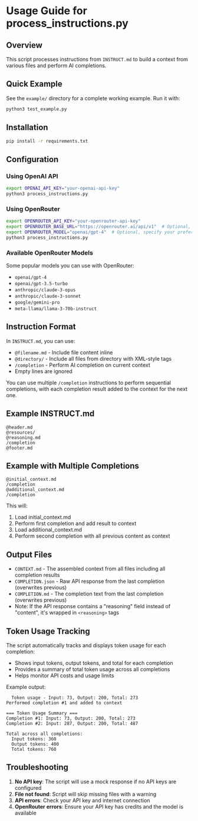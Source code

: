 # Usage Guide for process_instructions.py

## Overview
This script processes instructions from `INSTRUCT.md` to build a context from various files and perform AI completions.

## Quick Example
See the `example/` directory for a complete working example. Run it with:
```bash
python3 test_example.py
```

## Installation

```bash
pip install -r requirements.txt
```

## Configuration

### Using OpenAI API
```bash
export OPENAI_API_KEY="your-openai-api-key"
python3 process_instructions.py
```

### Using OpenRouter
```bash
export OPENROUTER_API_KEY="your-openrouter-api-key"
export OPENROUTER_BASE_URL="https://openrouter.ai/api/v1"  # Optional, this is the default
export OPENROUTER_MODEL="openai/gpt-4"  # Optional, specify your preferred model
python3 process_instructions.py
```

### Available OpenRouter Models
Some popular models you can use with OpenRouter:
- `openai/gpt-4`
- `openai/gpt-3.5-turbo`
- `anthropic/claude-3-opus`
- `anthropic/claude-3-sonnet`
- `google/gemini-pro`
- `meta-llama/llama-3-70b-instruct`

## Instruction Format

In `INSTRUCT.md`, you can use:
- `@filename.md` - Include file content inline
- `@directory/` - Include all files from directory with XML-style tags
- `/completion` - Perform AI completion on current context
- Empty lines are ignored

You can use multiple `/completion` instructions to perform sequential completions, with each completion result added to the context for the next one.

## Example INSTRUCT.md

```
@header.md
@resources/
@reasoning.md
/completion
@footer.md
```

## Example with Multiple Completions

```
@initial_context.md
/completion
@additional_context.md
/completion
```

This will:
1. Load initial_context.md
2. Perform first completion and add result to context
3. Load additional_context.md
4. Perform second completion with all previous content as context

## Output Files

- `CONTEXT.md` - The assembled context from all files including all completion results
- `COMPLETION.json` - Raw API response from the last completion (overwrites previous)
- `COMPLETION.md` - The completion text from the last completion (overwrites previous)
- Note: If the API response contains a "reasoning" field instead of "content", it's wrapped in `<reasoning>` tags

## Token Usage Tracking

The script automatically tracks and displays token usage for each completion:
- Shows input tokens, output tokens, and total for each completion
- Provides a summary of total token usage across all completions
- Helps monitor API costs and usage limits

Example output:
```
  Token usage - Input: 73, Output: 200, Total: 273
Performed completion #1 and added to context

=== Token Usage Summary ===
Completion #1: Input: 73, Output: 200, Total: 273
Completion #2: Input: 287, Output: 200, Total: 487

Total across all completions:
  Input tokens: 360
  Output tokens: 400
  Total tokens: 760
```

## Troubleshooting

1. **No API key**: The script will use a mock response if no API keys are configured
2. **File not found**: Script will skip missing files with a warning
3. **API errors**: Check your API key and internet connection
4. **OpenRouter errors**: Ensure your API key has credits and the model is available
